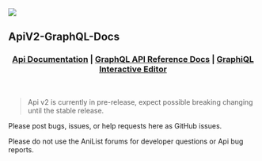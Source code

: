 <img align="center" src='https://raw.githubusercontent.com/AniList/ApiV2-GraphQL-Docs/master/al-graphql.jpg'>

## ApiV2-GraphQL-Docs

<h3 align="center">
  <a href='https://joshstar.gitbooks.io/anilist-apiv2-docs/'>Api Documentation</a> | 
  <a href='https://anilist.github.io/ApiV2-GraphQL-Docs/'>GraphQL API Reference Docs</a> | 
  <a href='https://anilist.co/graphiql'>GraphiQL Interactive Editor</a>
 </h3>
<br>

> Api v2 is currently in pre-release, expect possible breaking changing until the stable release.

Please post bugs, issues, or help requests here as GitHub issues. 

Please do not use the AniList forums for developer questions or Api bug reports.
